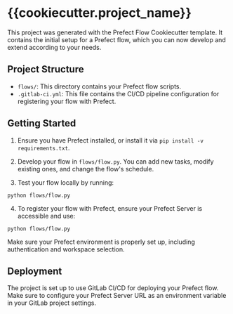 # {{cookiecutter.project_name}}

This project was generated with the Prefect Flow Cookiecutter template. It contains the initial setup for a Prefect flow, which you can now develop and extend according to your needs.

## Project Structure

- `flows/`: This directory contains your Prefect flow scripts.
- `.gitlab-ci.yml`: This file contains the CI/CD pipeline configuration for registering your flow with Prefect.

## Getting Started

1. Ensure you have Prefect installed, or install it via `pip install -v requirements.txt`.

2. Develop your flow in `flows/flow.py`. You can add new tasks, modify existing ones, and change the flow's schedule.

3. Test your flow locally by running:
```
python flows/flow.py
```

4. To register your flow with Prefect, ensure your Prefect Server is accessible and use:
```
python flows/flow.py
```

Make sure your Prefect environment is properly set up, including authentication and workspace selection.

## Deployment

The project is set up to use GitLab CI/CD for deploying your Prefect flow. Make sure to configure your Prefect Server URL as an environment variable in your GitLab project settings.
